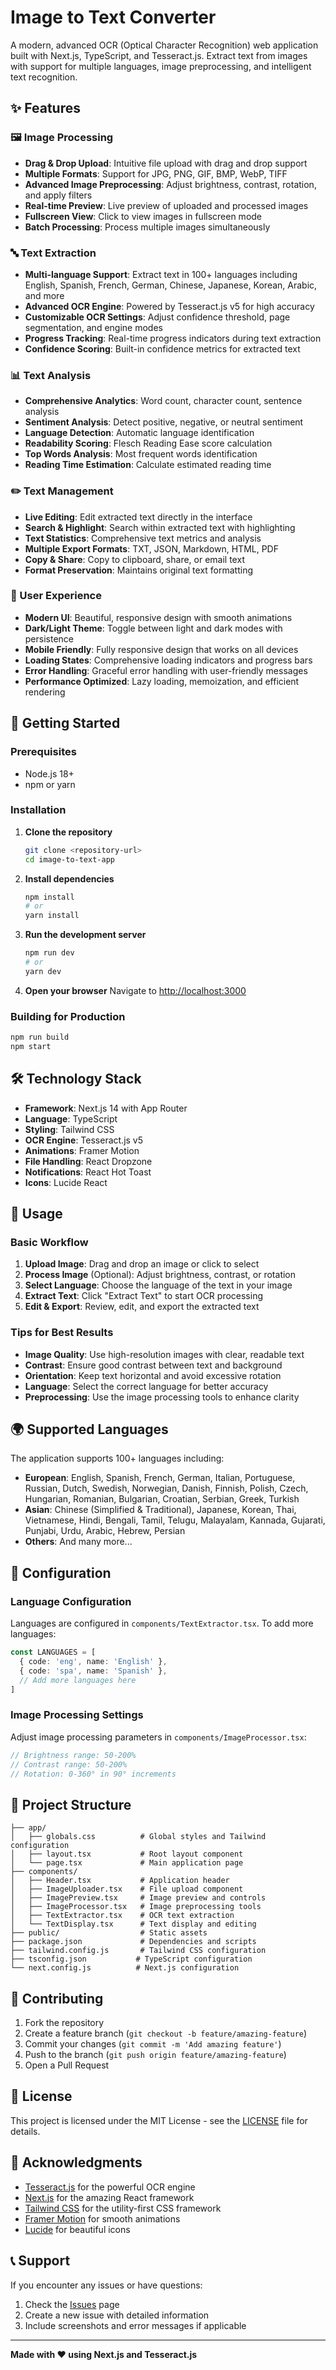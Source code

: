 # Image to Text Converter

A modern, advanced OCR (Optical Character Recognition) web application built with Next.js, TypeScript, and Tesseract.js. Extract text from images with support for multiple languages, image preprocessing, and intelligent text recognition.

## ✨ Features

### 🖼️ Image Processing
- **Drag & Drop Upload**: Intuitive file upload with drag and drop support
- **Multiple Formats**: Support for JPG, PNG, GIF, BMP, WebP, TIFF
- **Advanced Image Preprocessing**: Adjust brightness, contrast, rotation, and apply filters
- **Real-time Preview**: Live preview of uploaded and processed images
- **Fullscreen View**: Click to view images in fullscreen mode
- **Batch Processing**: Process multiple images simultaneously

### 🔤 Text Extraction
- **Multi-language Support**: Extract text in 100+ languages including English, Spanish, French, German, Chinese, Japanese, Korean, Arabic, and more
- **Advanced OCR Engine**: Powered by Tesseract.js v5 for high accuracy
- **Customizable OCR Settings**: Adjust confidence threshold, page segmentation, and engine modes
- **Progress Tracking**: Real-time progress indicators during text extraction
- **Confidence Scoring**: Built-in confidence metrics for extracted text

### 📊 Text Analysis
- **Comprehensive Analytics**: Word count, character count, sentence analysis
- **Sentiment Analysis**: Detect positive, negative, or neutral sentiment
- **Language Detection**: Automatic language identification
- **Readability Scoring**: Flesch Reading Ease score calculation
- **Top Words Analysis**: Most frequent words identification
- **Reading Time Estimation**: Calculate estimated reading time

### ✏️ Text Management
- **Live Editing**: Edit extracted text directly in the interface
- **Search & Highlight**: Search within extracted text with highlighting
- **Text Statistics**: Comprehensive text metrics and analysis
- **Multiple Export Formats**: TXT, JSON, Markdown, HTML, PDF
- **Copy & Share**: Copy to clipboard, share, or email text
- **Format Preservation**: Maintains original text formatting

### 🎨 User Experience
- **Modern UI**: Beautiful, responsive design with smooth animations
- **Dark/Light Theme**: Toggle between light and dark modes with persistence
- **Mobile Friendly**: Fully responsive design that works on all devices
- **Loading States**: Comprehensive loading indicators and progress bars
- **Error Handling**: Graceful error handling with user-friendly messages
- **Performance Optimized**: Lazy loading, memoization, and efficient rendering

## 🚀 Getting Started

### Prerequisites
- Node.js 18+ 
- npm or yarn

### Installation

1. **Clone the repository**
   ```bash
   git clone <repository-url>
   cd image-to-text-app
   ```

2. **Install dependencies**
   ```bash
   npm install
   # or
   yarn install
   ```

3. **Run the development server**
   ```bash
   npm run dev
   # or
   yarn dev
   ```

4. **Open your browser**
   Navigate to [http://localhost:3000](http://localhost:3000)

### Building for Production

```bash
npm run build
npm start
```

## 🛠️ Technology Stack

- **Framework**: Next.js 14 with App Router
- **Language**: TypeScript
- **Styling**: Tailwind CSS
- **OCR Engine**: Tesseract.js v5
- **Animations**: Framer Motion
- **File Handling**: React Dropzone
- **Notifications**: React Hot Toast
- **Icons**: Lucide React

## 📱 Usage

### Basic Workflow

1. **Upload Image**: Drag and drop an image or click to select
2. **Process Image** (Optional): Adjust brightness, contrast, or rotation
3. **Select Language**: Choose the language of the text in your image
4. **Extract Text**: Click "Extract Text" to start OCR processing
5. **Edit & Export**: Review, edit, and export the extracted text

### Tips for Best Results

- **Image Quality**: Use high-resolution images with clear, readable text
- **Contrast**: Ensure good contrast between text and background
- **Orientation**: Keep text horizontal and avoid excessive rotation
- **Language**: Select the correct language for better accuracy
- **Preprocessing**: Use the image processing tools to enhance clarity

## 🌍 Supported Languages

The application supports 100+ languages including:

- **European**: English, Spanish, French, German, Italian, Portuguese, Russian, Dutch, Swedish, Norwegian, Danish, Finnish, Polish, Czech, Hungarian, Romanian, Bulgarian, Croatian, Serbian, Greek, Turkish
- **Asian**: Chinese (Simplified & Traditional), Japanese, Korean, Thai, Vietnamese, Hindi, Bengali, Tamil, Telugu, Malayalam, Kannada, Gujarati, Punjabi, Urdu, Arabic, Hebrew, Persian
- **Others**: And many more...

## 🔧 Configuration

### Language Configuration
Languages are configured in `components/TextExtractor.tsx`. To add more languages:

```typescript
const LANGUAGES = [
  { code: 'eng', name: 'English' },
  { code: 'spa', name: 'Spanish' },
  // Add more languages here
]
```

### Image Processing Settings
Adjust image processing parameters in `components/ImageProcessor.tsx`:

```typescript
// Brightness range: 50-200%
// Contrast range: 50-200%
// Rotation: 0-360° in 90° increments
```

## 📁 Project Structure

```
├── app/
│   ├── globals.css          # Global styles and Tailwind configuration
│   ├── layout.tsx           # Root layout component
│   └── page.tsx             # Main application page
├── components/
│   ├── Header.tsx           # Application header
│   ├── ImageUploader.tsx    # File upload component
│   ├── ImagePreview.tsx     # Image preview and controls
│   ├── ImageProcessor.tsx   # Image preprocessing tools
│   ├── TextExtractor.tsx    # OCR text extraction
│   └── TextDisplay.tsx      # Text display and editing
├── public/                  # Static assets
├── package.json             # Dependencies and scripts
├── tailwind.config.js       # Tailwind CSS configuration
├── tsconfig.json           # TypeScript configuration
└── next.config.js          # Next.js configuration
```

## 🤝 Contributing

1. Fork the repository
2. Create a feature branch (`git checkout -b feature/amazing-feature`)
3. Commit your changes (`git commit -m 'Add amazing feature'`)
4. Push to the branch (`git push origin feature/amazing-feature`)
5. Open a Pull Request

## 📄 License

This project is licensed under the MIT License - see the [LICENSE](LICENSE) file for details.

## 🙏 Acknowledgments

- [Tesseract.js](https://tesseract.projectnaptha.com/) for the powerful OCR engine
- [Next.js](https://nextjs.org/) for the amazing React framework
- [Tailwind CSS](https://tailwindcss.com/) for the utility-first CSS framework
- [Framer Motion](https://www.framer.com/motion/) for smooth animations
- [Lucide](https://lucide.dev/) for beautiful icons

## 📞 Support

If you encounter any issues or have questions:

1. Check the [Issues](https://github.com/your-repo/issues) page
2. Create a new issue with detailed information
3. Include screenshots and error messages if applicable

---

**Made with ❤️ using Next.js and Tesseract.js**
